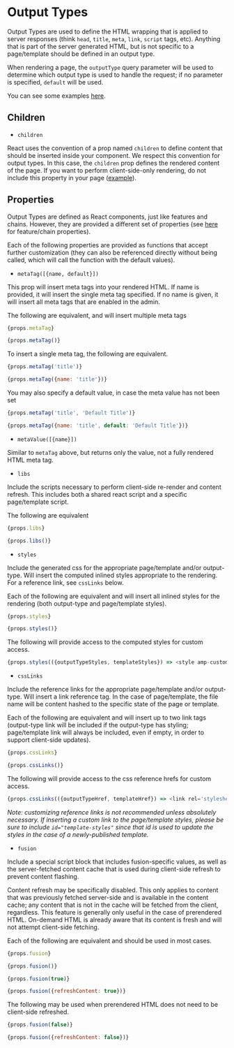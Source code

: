# Output Types

Output Types are used to define the HTML wrapping that is applied to server responses (think `head`, `title`, `meta`, `link`, `script` tags, etc). Anything that is part of the server generated HTML, but is not specific to a page/template should be defined in an output type.

When rendering a page, the `outputType` query parameter will be used to determine which output type is used to handle the request; if no parameter is specified, `default` will be used.

You can see some examples [here](../../engine/bundle/components/output-types).

## Children

-   `children`

React uses the convention of a prop named `children` to define content that should be inserted inside your component. We respect this convention for output types. In this case, the `children` prop defines the rendered content of the page. If you want to perform client-side-only rendering, do not include this property in your page ([example](../../engine/bundle/components/output-types/spa.jsx)).

## Properties

Output Types are defined as React components, just like features and chains. However, they are provided a different set of properties (see [here](./components.md) for feature/chain properties).

Each of the following properties are provided as functions that accept further customization (they can also be referenced directly without being called, which will call the function with the default values).

-   `metaTag([{name, default}])`

This prop will insert meta tags into your rendered HTML. If name is provided, it will insert the single meta tag specified. If no name is given, it will insert all meta tags that are enabled in the admin.

The following are equivalent, and will insert multiple meta tags
```js
{props.metaTag}
```
```js
{props.metaTag()}
```

To insert a single meta tag, the following are equivalent.
```js
{props.metaTag('title')}
```
```js
{props.metaTag({name: 'title'})}
```

You may also specify a default value, in case the meta value has not been set
```js
{props.metaTag('title', 'Default Title')}
```
```js
{props.metaTag({name: 'title', default: 'Default Title'})}
```

-   `metaValue([{name}])`

Similar to `metaTag` above, but returns only the value, not a fully rendered HTML meta tag.

-   `libs`

Include the scripts necessary to perform client-side re-render and content refresh. This includes both a shared react script and a specific page/template script.

The following are equivalent
```js
{props.libs}
```
```js
{props.libs()}
```

-   `styles`

Include the generated css for the appropriate page/template and/or output-type. Will insert the computed inlined styles appropriate to the rendering. For a reference link, see `cssLinks` below.

Each of the following are equivalent and will insert all inlined styles for the rendering (both output-type and page/template styles).
```js
{props.styles}
```
```js
{props.styles()}
```

The following will provide access to the computed styles for custom access.
```js
{props.styles(({outputTypeStyles, templateStyles}) => <style amp-custom='true'>{outputTypeStyles}</style>)}
```

-   `cssLinks`

Include the reference links for the appropriate page/template and/or output-type. Will insert a link reference tag. In the case of page/template, the file name will be content hashed to the specific state of the page or template.

Each of the following are equivalent and will insert up to two link tags (output-type link will be included if the output-type has styling; page/template link will always be included, even if empty, in order to support client-side updates).
```js
{props.cssLinks}
```
```js
{props.cssLinks()}
```

The following will provide access to the css reference hrefs for custom access.
```js
{props.cssLinks(({outputTypeHref, templateHref}) => <link rel='stylesheet' type='text/css' href={outputTypeHref} />)}
```

_Note: customizing reference links is not recommended unless absolutely necessary. If inserting a custom link to the page/template styles, please be sure to include `id="template-styles"` since that id is used to update the styles in the case of a newly-published template._

-   `fusion`

Include a special script block that includes fusion-specific values, as well as the server-fetched content cache that is used during client-side refresh to prevent content flashing.

Content refresh may be specifically disabled. This only applies to content that was previously fetched server-side and is available in the content cache; any content that is not in the cache will be fetched from the client, regardless. This feature is generally only useful in the case of prerendered HTML. On-demand HTML is already aware that its content is fresh and will not attempt client-side fetching.

Each of the following are equivalent and should be used in most cases.
```js
{props.fusion}
```
```js
{props.fusion()}
```
```js
{props.fusion(true)}
```
```js
{props.fusion({refreshContent: true})}
```

The following may be used when prerendered HTML does not need to be client-side refreshed.
```js
{props.fusion(false)}
```
```js
{props.fusion({refreshContent: false})}
```
